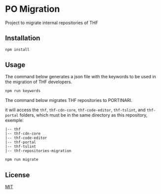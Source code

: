 # PO Migration

Project to migrate internal repositories of THF

## Installation

```bash
npm install
```

## Usage

The command below generates a json file with the keywords to be used in the migration of THF developers.

```bash
npm run keywords
```


The command below migrates THF repositories to PORTINARI.

it will access the `thf`, `thf-cdn-core`, `thf-code-editor`, `thf-tslint`, and `thf-portal` folders, which must be in the same directory as this repository, exemple:

```
|-- thf
|-- thf-cdn-core
|-- thf-code-editor
|-- thf-portal
|-- thf-tslint
|-- thf-repositories-migration
```

```bash
npm run migrate
```

## License
[MIT](https://choosealicense.com/licenses/mit/)